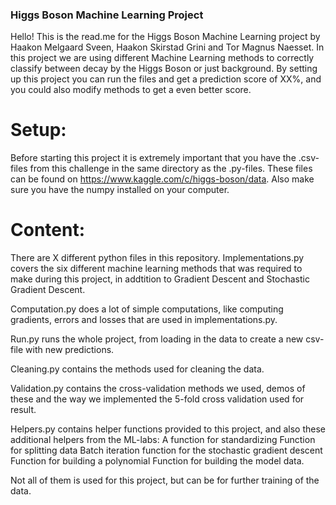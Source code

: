 ### Higgs Boson Machine Learning Project

Hello! This is the read.me for the Higgs Boson Machine Learning project by Haakon Melgaard Sveen, Haakon Skirstad Grini and Tor Magnus Naesset. In this project we are using different Machine Learning methods to correctly classify between decay by the Higgs Boson or just background. By setting up this project you can run the files and get a prediction score of XX%, and you could also modify methods to get a even better score.

# Setup:

Before starting this project it is extremely important that you have the .csv-files from this challenge in the same directory as the .py-files. These files can be found on https://www.kaggle.com/c/higgs-boson/data. Also make sure you have the numpy installed on your computer.

# Content:

There are X different python files in this repository. 
Implementations.py covers the six different machine learning methods that was required to make during this project, in addtition to Gradient Descent and Stochastic Gradient Descent.

Computation.py does a lot of simple computations, like computing gradients, errors and losses that are used in implementations.py.

Run.py runs the whole project, from loading in the data to create a new csv-file with new predictions.

Cleaning.py contains the methods used for cleaning the data.

Validation.py contains the cross-validation methods we used, demos of these and the way we implemented the 5-fold cross validation used for result.

Helpers.py contains helper functions provided to this project, and also these additional helpers from the ML-labs:
A function for standardizing
Function for splitting data 
Batch iteration function for the stochastic gradient descent
Function for building a polynomial
Function for building the model data.

Not all of them is used for this project, but can be for further training of the data.

